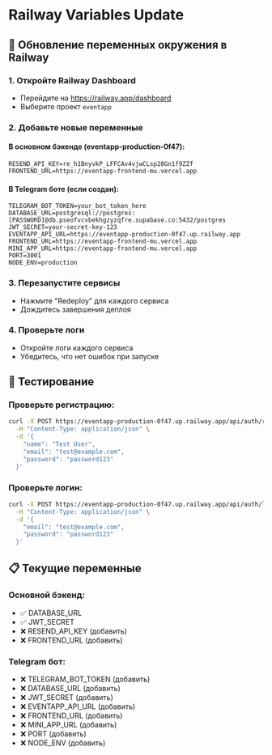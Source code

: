 # Railway Variables Update

## 🔧 Обновление переменных окружения в Railway

### 1. Откройте Railway Dashboard
- Перейдите на https://railway.app/dashboard
- Выберите проект `eventapp`

### 2. Добавьте новые переменные

#### В основном бэкенде (eventapp-production-0f47):
```
RESEND_API_KEY=re_h1BnyvkP_LFFCAv4vjwCLsp28Gn1f9ZZf
FRONTEND_URL=https://eventapp-frontend-mu.vercel.app
```

#### В Telegram боте (если создан):
```
TELEGRAM_BOT_TOKEN=your_bot_token_here
DATABASE_URL=postgresql://postgres:[PASSWORD]@db.pseofvcvbekhgzyzqfre.supabase.co:5432/postgres
JWT_SECRET=your-secret-key-123
EVENTAPP_API_URL=https://eventapp-production-0f47.up.railway.app
FRONTEND_URL=https://eventapp-frontend-mu.vercel.app
MINI_APP_URL=https://eventapp-frontend-mu.vercel.app
PORT=3001
NODE_ENV=production
```

### 3. Перезапустите сервисы
- Нажмите "Redeploy" для каждого сервиса
- Дождитесь завершения деплоя

### 4. Проверьте логи
- Откройте логи каждого сервиса
- Убедитесь, что нет ошибок при запуске

## 🧪 Тестирование

### Проверьте регистрацию:
```bash
curl -X POST https://eventapp-production-0f47.up.railway.app/api/auth/register \
  -H "Content-Type: application/json" \
  -d '{
    "name": "Test User",
    "email": "test@example.com",
    "password": "password123"
  }'
```

### Проверьте логин:
```bash
curl -X POST https://eventapp-production-0f47.up.railway.app/api/auth/login \
  -H "Content-Type: application/json" \
  -d '{
    "email": "test@example.com",
    "password": "password123"
  }'
```

## 📋 Текущие переменные

### Основной бэкенд:
- ✅ DATABASE_URL
- ✅ JWT_SECRET
- ❌ RESEND_API_KEY (добавить)
- ❌ FRONTEND_URL (добавить)

### Telegram бот:
- ❌ TELEGRAM_BOT_TOKEN (добавить)
- ❌ DATABASE_URL (добавить)
- ❌ JWT_SECRET (добавить)
- ❌ EVENTAPP_API_URL (добавить)
- ❌ FRONTEND_URL (добавить)
- ❌ MINI_APP_URL (добавить)
- ❌ PORT (добавить)
- ❌ NODE_ENV (добавить)
